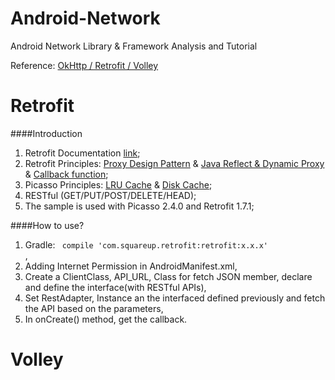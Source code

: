 Android-Network
===============

Android Network Library &amp; Framework Analysis and Tutorial

Reference: [OkHttp / Retrofit / Volley](http://stackoverflow.com/questions/16902716/comparison-of-android-networking-libraries-okhttp-retrofit-volley)

Retrofit
====
####Introduction
1. Retrofit Documentation [link](http://square.github.io/retrofit/);
2. Retrofit Principles: [Proxy Design Pattern]() & [Java Reflect & Dynamic Proxy]() & [Callback function]();
3. Picasso Principles: [LRU Cache]() & [Disk Cache]();
3. RESTful (GET/PUT/POST/DELETE/HEAD);
4. The sample is used with Picasso 2.4.0 and Retrofit 1.7.1;

####How to use?
1. Gradle: <code> compile 'com.squareup.retrofit:retrofit:x.x.x' </code>,
2. Adding Internet Permission in AndroidManifest.xml,
3. Create a ClientClass, API_URL, Class for fetch JSON member, declare and define the interface(with RESTful APIs),
4. Set RestAdapter, Instance an the interfaced defined previously and fetch the API based on the parameters,
5. In onCreate() method, get the callback.

Volley
====
